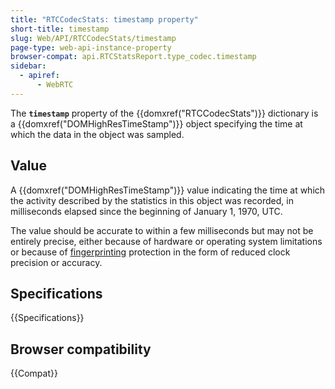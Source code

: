 ```yaml
---
title: "RTCCodecStats: timestamp property"
short-title: timestamp
slug: Web/API/RTCCodecStats/timestamp
page-type: web-api-instance-property
browser-compat: api.RTCStatsReport.type_codec.timestamp
sidebar:
  - apiref:
      - WebRTC
---
```


The **`timestamp`** property of the {{domxref("RTCCodecStats")}} dictionary is a {{domxref("DOMHighResTimeStamp")}} object specifying the time at which the data in the object was sampled.

## Value

A {{domxref("DOMHighResTimeStamp")}} value indicating the time at which the activity described by the statistics in this object was recorded, in milliseconds elapsed since the beginning of January 1, 1970, UTC.

The value should be accurate to within a few milliseconds but may not be entirely precise, either because of hardware or operating system limitations or because of [fingerprinting](/en-US/docs/Glossary/Fingerprinting) protection in the form of reduced clock precision or accuracy.

## Specifications

{{Specifications}}

## Browser compatibility

{{Compat}}
